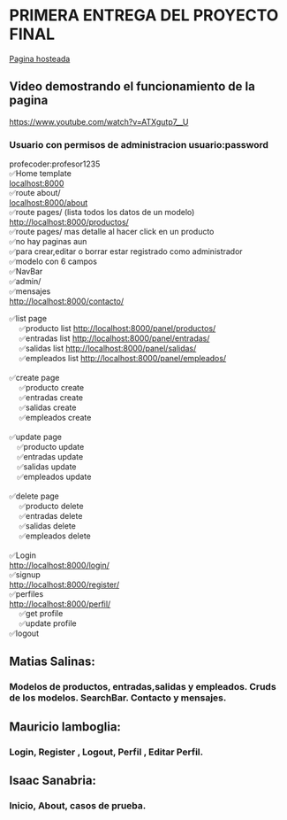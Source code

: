 # PRIMERA ENTREGA DEL PROYECTO FINAL
[Pagina hosteada](matixxdpls.pythonanywhere.com)
## Video demostrando el funcionamiento de la pagina
<https://www.youtube.com/watch?v=ATXgutp7__U><br>

### Usuario con permisos de administracion usuario:password<br>
profecoder:profesor1235<br>
✅Home template<br>
<localhost:8000><br>
✅route about/ <br>
<localhost:8000/about><br>
✅route pages/ (lista todos los datos de un modelo)<br>
<http://localhost:8000/productos/><br>
✅route pages/ mas detalle al hacer click en un producto<br>
✅no hay paginas aun<br>
✅para crear,editar o borrar estar registrado como administrador<br>
✅modelo con 6 campos<br>
✅NavBar<br>
✅admin/<br>
✅mensajes<br>
<http://localhost:8000/contacto/><br>

✅list page<br>
&emsp;    ✅producto list <http://localhost:8000/panel/productos/> <br> 
&emsp;    ✅entradas list <http://localhost:8000/panel/entradas/> <br>
&emsp;    ✅salidas list <http://localhost:8000/panel/salidas/> <br>
&emsp;    ✅empleados list <http://localhost:8000/panel/empleados/> <br>
<br>
✅create page<br>
&emsp;    ✅producto create<br>
&emsp;    ✅entradas create<br>
&emsp;    ✅salidas create<br>
&emsp;    ✅empleados create<br>
<br>
✅update page<br>
&emsp;✅producto update<br>
&emsp;✅entradas update<br>
&emsp;✅salidas update<br>
&emsp;✅empleados update<br>
<br>
✅delete page<br>
&emsp;    ✅producto delete <br>
&emsp;    ✅entradas delete<br>
&emsp;    ✅salidas delete<br>
&emsp;    ✅empleados delete<br>
<br>
✅Login<br>
<http://localhost:8000/login/><br>
✅signup<br>
<http://localhost:8000/register/><br>
✅perfiles<br>
<http://localhost:8000/perfil/><br>
&emsp;    ✅get profile<br>
&emsp;    ✅update profile<br>
✅logout<br>

## Matias Salinas:
### Modelos de productos, entradas,salidas y empleados. Cruds de los modelos. SearchBar. Contacto y mensajes. 

## Mauricio lamboglia:
### Login, Register , Logout, Perfil , Editar Perfil.

## Isaac Sanabria:
### Inicio, About, casos de prueba.
